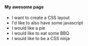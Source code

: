 #### My awesome page

* I want to create a CSS layout
* I'd like to also have some javascript
* I would like a pie
* I would like to eat some BBQ
* I would like to be a CSS ninja
